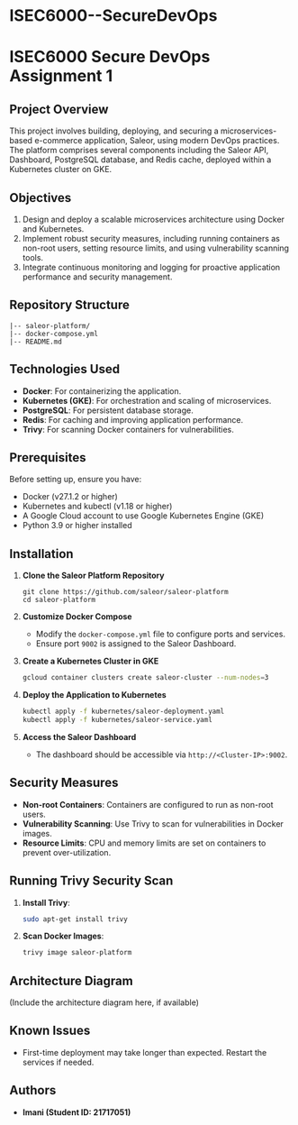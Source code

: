 # ISEC6000--SecureDevOps

# ISEC6000 Secure DevOps Assignment 1

## Project Overview
This project involves building, deploying, and securing a microservices-based e-commerce application, Saleor, using modern DevOps practices. The platform comprises several components including the Saleor API, Dashboard, PostgreSQL database, and Redis cache, deployed within a Kubernetes cluster on GKE.

## Objectives
1. Design and deploy a scalable microservices architecture using Docker and Kubernetes.
2. Implement robust security measures, including running containers as non-root users, setting resource limits, and using vulnerability scanning tools.
3. Integrate continuous monitoring and logging for proactive application performance and security management.

## Repository Structure
```
|-- saleor-platform/
|-- docker-compose.yml
|-- README.md
```

## Technologies Used
- **Docker**: For containerizing the application.
- **Kubernetes (GKE)**: For orchestration and scaling of microservices.
- **PostgreSQL**: For persistent database storage.
- **Redis**: For caching and improving application performance.
- **Trivy**: For scanning Docker containers for vulnerabilities.

## Prerequisites
Before setting up, ensure you have:
- Docker (v27.1.2 or higher)
- Kubernetes and kubectl (v1.18 or higher)
- A Google Cloud account to use Google Kubernetes Engine (GKE)
- Python 3.9 or higher installed

## Installation

1. **Clone the Saleor Platform Repository**
   ```
   git clone https://github.com/saleor/saleor-platform
   cd saleor-platform
   ```

2. **Customize Docker Compose**
   - Modify the `docker-compose.yml` file to configure ports and services.
   - Ensure port `9002` is assigned to the Saleor Dashboard.

3. **Create a Kubernetes Cluster in GKE**
   ```bash
   gcloud container clusters create saleor-cluster --num-nodes=3
   ```

4. **Deploy the Application to Kubernetes**
   ```bash
   kubectl apply -f kubernetes/saleor-deployment.yaml
   kubectl apply -f kubernetes/saleor-service.yaml
   ```

5. **Access the Saleor Dashboard**
   - The dashboard should be accessible via `http://<Cluster-IP>:9002`.

## Security Measures
- **Non-root Containers**: Containers are configured to run as non-root users.
- **Vulnerability Scanning**: Use Trivy to scan for vulnerabilities in Docker images.
- **Resource Limits**: CPU and memory limits are set on containers to prevent over-utilization.

## Running Trivy Security Scan
1. **Install Trivy**:
   ```bash
   sudo apt-get install trivy
   ```
2. **Scan Docker Images**:
   ```bash
   trivy image saleor-platform
   ```

## Architecture Diagram
(Include the architecture diagram here, if available)

## Known Issues
- First-time deployment may take longer than expected. Restart the services if needed.

## Authors
- **Imani (Student ID: 21717051)**

